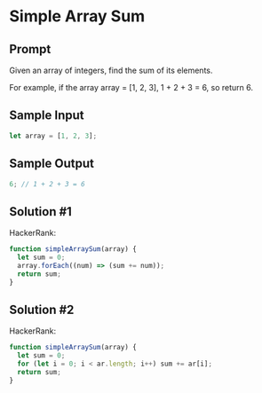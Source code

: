 # Simple Array Sum

## Prompt

Given an array of integers, find the sum of its elements.

For example, if the array array = [1, 2, 3], 1 + 2 + 3 = 6, so return 6.

## Sample Input

```js
let array = [1, 2, 3];
```

## Sample Output

```js
6; // 1 + 2 + 3 = 6
```

## Solution #1

HackerRank:

```js
function simpleArraySum(array) {
  let sum = 0;
  array.forEach((num) => (sum += num));
  return sum;
}
```

## Solution #2

HackerRank:

```js
function simpleArraySum(array) {
  let sum = 0;
  for (let i = 0; i < ar.length; i++) sum += ar[i];
  return sum;
}
```
